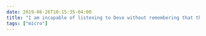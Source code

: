 ```yaml
---
date: 2019-06-26T10:15:35-04:00
title: "I am incapable of listening to Devo without remembering that they get a shout out in Watchmen."
tags: ["micro"]
---
```


